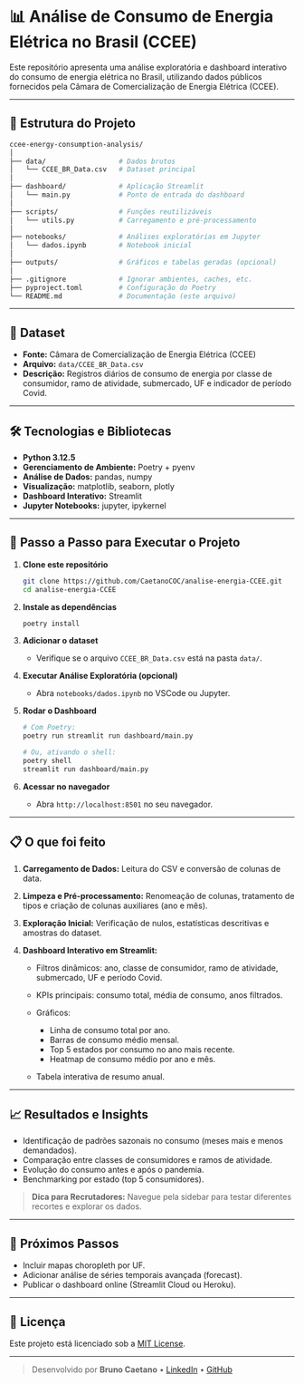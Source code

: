 # 📊 Análise de Consumo de Energia Elétrica no Brasil (CCEE)

Este repositório apresenta uma análise exploratória e dashboard interativo do consumo de energia elétrica no Brasil, utilizando dados públicos fornecidos pela Câmara de Comercialização de Energia Elétrica (CCEE).

---

## 📁 Estrutura do Projeto

```bash
ccee-energy-consumption-analysis/
│
├── data/                  # Dados brutos
│   └── CCEE_BR_Data.csv   # Dataset principal
│
├── dashboard/             # Aplicação Streamlit
│   └── main.py            # Ponto de entrada do dashboard
│
├── scripts/               # Funções reutilizáveis
│   └── utils.py           # Carregamento e pré-processamento
│
├── notebooks/             # Análises exploratórias em Jupyter
│   └── dados.ipynb        # Notebook inicial
│
├── outputs/               # Gráficos e tabelas geradas (opcional)
│
├── .gitignore             # Ignorar ambientes, caches, etc.
├── pyproject.toml         # Configuração do Poetry
└── README.md              # Documentação (este arquivo)
```

---

## 💾 Dataset

* **Fonte:** Câmara de Comercialização de Energia Elétrica (CCEE)
* **Arquivo:** `data/CCEE_BR_Data.csv`
* **Descrição:** Registros diários de consumo de energia por classe de consumidor, ramo de atividade, submercado, UF e indicador de período Covid.

---

## 🛠 Tecnologias e Bibliotecas

* **Python 3.12.5**
* **Gerenciamento de Ambiente:** Poetry + pyenv
* **Análise de Dados:** pandas, numpy
* **Visualização:** matplotlib, seaborn, plotly
* **Dashboard Interativo:** Streamlit
* **Jupyter Notebooks:** jupyter, ipykernel

---

## 🚀 Passo a Passo para Executar o Projeto

1. **Clone este repositório**

   ```bash
   git clone https://github.com/CaetanoCOC/analise-energia-CCEE.git
   cd analise-energia-CCEE
   ```

2. **Instale as dependências**

   ```bash
   poetry install
   ```

3. **Adicionar o dataset**

   * Verifique se o arquivo `CCEE_BR_Data.csv` está na pasta `data/`.

4. **Executar Análise Exploratória (opcional)**

   * Abra `notebooks/dados.ipynb` no VSCode ou Jupyter.

5. **Rodar o Dashboard**

   ```bash
   # Com Poetry:
   poetry run streamlit run dashboard/main.py

   # Ou, ativando o shell:
   poetry shell
   streamlit run dashboard/main.py
   ```

6. **Acessar no navegador**

   * Abra `http://localhost:8501` no seu navegador.

---

## 📋 O que foi feito

1. **Carregamento de Dados:** Leitura do CSV e conversão de colunas de data.
2. **Limpeza e Pré-processamento:** Renomeação de colunas, tratamento de tipos e criação de colunas auxiliares (ano e mês).
3. **Exploração Inicial:** Verificação de nulos, estatísticas descritivas e amostras do dataset.
4. **Dashboard Interativo em Streamlit:**

   * Filtros dinâmicos: ano, classe de consumidor, ramo de atividade, submercado, UF e período Covid.
   * KPIs principais: consumo total, média de consumo, anos filtrados.
   * Gráficos:

     * Linha de consumo total por ano.
     * Barras de consumo médio mensal.
     * Top 5 estados por consumo no ano mais recente.
     * Heatmap de consumo médio por ano e mês.
   * Tabela interativa de resumo anual.

---

## 📈 Resultados e Insights

* Identificação de padrões sazonais no consumo (meses mais e menos demandados).
* Comparação entre classes de consumidores e ramos de atividade.
* Evolução do consumo antes e após o pandemia.
* Benchmarking por estado (top 5 consumidores).

> **Dica para Recrutadores:** Navegue pela sidebar para testar diferentes recortes e explorar os dados.

---

## 🎯 Próximos Passos

* Incluir mapas choropleth por UF.
* Adicionar análise de séries temporais avançada (forecast).
* Publicar o dashboard online (Streamlit Cloud ou Heroku).

---

## 📄 Licença

Este projeto está licenciado sob a [MIT License](LICENSE).

---

> Desenvolvido por **Bruno Caetano** • [LinkedIn](https://www.linkedin.com/in/bcaetano-datascience/) • [GitHub](https://github.com/CaetanoCOC/analise-energia-CCEE)
